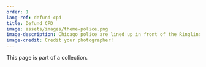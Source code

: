 ```yaml
---
order: 1
lang-ref: defund-cpd
title: Defund CPD
image: assets/images/theme-police.png
image-description: Chicago police are lined up in front of the Ringling Bros. circus.
image-credit: Credit your photographer!
---
```


This page is part of a collection.
